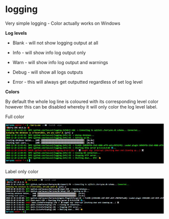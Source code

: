 # logging
Very simple logging - Color actually works on Windows

**Log levels**

* Blank - will not show logging output at all
* Info - will show info log output only
* Warn - will show info log output and warnings
* Debug - will show all logs outputs

* Error - this will always get outputted regardless of set log level

**Colors**

By default the whole log line is coloured with its corresponding level color however this can be disabled whereby
it will only color the log level label.

Full color

![Color whole line](.github/2.JPG)

Label only color

![Label color only](.github/1.JPG)
